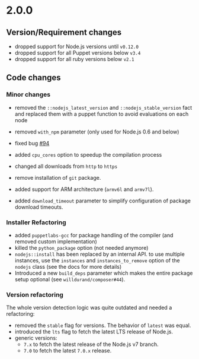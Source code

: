 # 2.0.0

## Version/Requirement changes

- dropped support for Node.js versions until `v0.12.0`
- dropped support for all Puppet versions below `v3.4`
- dropped support for all ruby versions below `v2.1`

## Code changes

### Minor changes

- removed the `::nodejs_latest_version` and `::nodejs_stable_version` fact and replaced them with a puppet function to avoid evaluations on each node

- removed `with_npm` parameter (only used for Node.js 0.6 and below)

- fixed bug [#94](https://github.com/willdurand/puppet-nodejs/issues/94)

- added `cpu_cores` option to speedup the compilation process

- changed all downloads from `http` to `https`

- remove installation of `git` package.

- added support for ARM architecture (`armv6l` and `armv7l`).

- added `download_timeout` parameter to simplify configuration of package download timeouts.

### Installer Refactoring

- added `puppetlabs-gcc` for package handling of the compiler (and removed custom implementation)
- killed the `python_package` option (not needed anymore)
- `nodejs::install` has been replaced by an internal API. to use multiple instances, use the `instances` and `instances_to_remove` option of the `nodejs` class (see the docs for more details)
- Introduced a new `build_deps` parameter which makes the entire package setup optional (see `willdurand/composer#44`).

### Version refactoring

The whole version detection logic was quite outdated and needed a refactoring:

- removed the `stable` flag for versions. The behavior of `latest` was equal.
- introduced the `lts` flag to fetch the latest LTS release of Node.js.
- generic versions:
  - `7.x` to fetch the latest release of the Node.js v7 branch.
  - `7.0` to fetch the latest `7.0.x` release.
